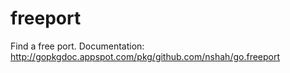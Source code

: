 freeport
========

Find a free port. Documentation:
http://gopkgdoc.appspot.com/pkg/github.com/nshah/go.freeport
